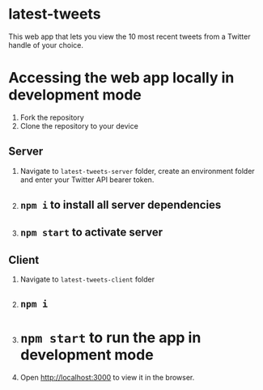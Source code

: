 # latest-tweets
This web app that lets you view the 10 most recent tweets
from a Twitter handle of your choice. 

# Accessing the web app locally in development mode
1. Fork the repository
2. Clone the repository to your device

## Server
1. Navigate to `latest-tweets-server` folder, create an environment folder and enter your Twitter API bearer token.
2. ## `npm i` to install all server dependencies
3. ## `npm start` to activate server

## Client
1. Navigate to `latest-tweets-client` folder
3. ## `npm i`
4. # `npm start` to run the app in development mode
5. Open [http://localhost:3000](http://localhost:3000) to view it in the browser.
